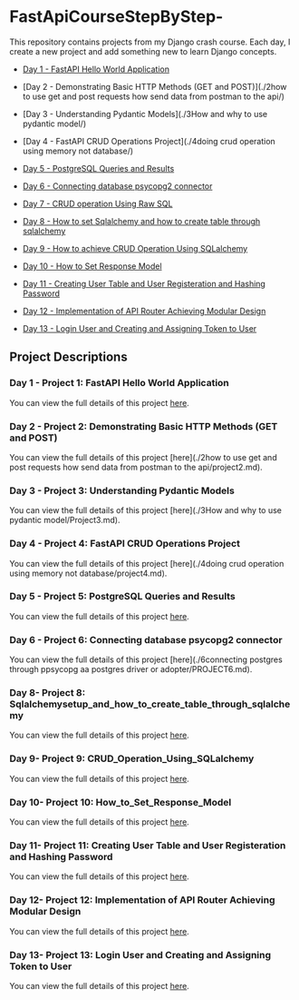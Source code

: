 # FastApiCourseStepByStep-
This repository contains projects from my Django crash course. Each day, I create a new project and add something new to learn Django concepts.

- [Day 1 - FastAPI Hello World Application](./1Hello_World_Program/)
- [Day 2 - Demonstrating Basic HTTP Methods (GET and POST)](./2how to use get and post requests how send data from postman to the api/)
- [Day 3 - Understanding Pydantic Models](./3How and why to use pydantic model/)
- [Day 4 - FastAPI CRUD Operations Project](./4doing crud operation using memory not database/)
- [Day 5 - PostgreSQL Queries and Results](./5Database_querries/)
- [Day 6 - Connecting database psycopg2 connector](./gs51/)
- [Day 7 - CRUD operation Using Raw SQL](./7CRUD_operation_Using_Raw_SQL/)
- [Day 8 - How to set Sqlalchemy and how to create table through sqlalchemy](./8Sqlalchemysetup_and_how_to_create_table_through_sqlalchemy/)
- [Day 9 - How to achieve CRUD Operation Using SQLalchemy](./9CRUD_Operation_Using_SQLalchemy/)
- [Day 10 - How to Set Response Model](./10How_to_Set_Response_Model/)

- [Day 11 - Creating User Table and User Registeration and Hashing Password](./11Creating_User_Table_and_User_Registeration_and_Hashing_Password/)
- [Day 12 - Implementation of API Router Achieving  Modular Design](./12Implementation_of_API_Router_Achieving_Modular_Design/)
- [Day 13 - Login User and Creating and Assigning Token to User](./13Login_User_and_Creating_and_Assigning_Token_toUser/)


## Project Descriptions

### Day 1 - Project 1: FastAPI Hello World Application
You can view the full details of this project [here](./1Hello_World_Program/project1.md).


### Day 2 - Project 2: Demonstrating Basic HTTP Methods (GET and POST)
You can view the full details of this project [here](./2how to use get and post requests how send data from postman to the api/project2.md).


### Day 3 - Project 3: Understanding Pydantic Models
You can view the full details of this project [here](./3How and why to use pydantic model/Project3.md).


### Day 4 - Project 4: FastAPI CRUD Operations Project
You can view the full details of this project [here](./4doing crud operation using memory not database/project4.md).


### Day 5 - Project 5: PostgreSQL Queries and Results
You can view the full details of this project [here](./5Database_querries/PROJECT5.md).


### Day 6 - Project 6: Connecting database psycopg2 connector
You can view the full details of this project [here](./6connecting postgres through ppsycopg aa postgres driver or  adopter/PROJECT6.md).



### Day 8- Project 8: Sqlalchemysetup_and_how_to_create_table_through_sqlalchemy
You can view the full details of this project [here](./8Sqlalchemysetup_and_how_to_create_table_through_sqlalchemy/PROJECT6.md).


### Day 9- Project 9: CRUD_Operation_Using_SQLalchemy
You can view the full details of this project [here](./8Sqlalchemysetup_and_how_to_create_table_through_sqlalchemy/PROJECT6.md).


### Day 10- Project 10: How_to_Set_Response_Model
You can view the full details of this project [here](./8Sqlalchemysetup_and_how_to_create_table_through_sqlalchemy/PROJECT6.md).


### Day 11- Project 11: Creating User Table and User Registeration and Hashing Password
You can view the full details of this project [here](./8Sqlalchemysetup_and_how_to_create_table_through_sqlalchemy/PROJECT6.md).


### Day 12- Project 12:  Implementation of API Router Achieving  Modular Design
You can view the full details of this project [here](./8Sqlalchemysetup_and_how_to_create_table_through_sqlalchemy/PROJECT6.md).




### Day 13- Project 13:  Login User and Creating and Assigning Token to User
You can view the full details of this project [here](./8Sqlalchemysetup_and_how_to_create_table_through_sqlalchemy/PROJECT6.md).




